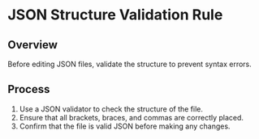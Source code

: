 # JSON Structure Validation Rule

## Overview
Before editing JSON files, validate the structure to prevent syntax errors.

## Process
1. Use a JSON validator to check the structure of the file.
2. Ensure that all brackets, braces, and commas are correctly placed.
3. Confirm that the file is valid JSON before making any changes.